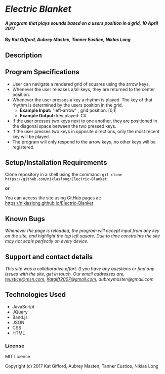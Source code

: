 # _Electric Blanket_

#### _A program that plays sounds based on a users position in a grid, 10 April 2017_

#### By _**Kat Gifford, Aubrey Masten, Tanner Eustice, Niklas Long**_

## Description



## Program Specifications

  - User can navigate a rendered grid of squares using the arrow keys.
  - Whenever the user releases a/all keys, they are returned to the center position.
  - Whenever the user presses a key a rhythm is played. The key of that rhythm is determined by the users position in the grid.
    - **Example Input:** "left-arrow" , grid position: [0,1]
    - **Example Output:** key played: C#
  - If the user presses two keys next to one another, they are positioned in the diagonal space between the two pressed keys.
  - If the user presses two keys in opposite directions, only the most recent key will be played.
  - The program will only respond to the arrow keys, no other keys will be registered.

## Setup/Installation Requirements

Clone repository in a shell using the command:
`git clone https://github.com/niklaslong/Electric-Blanket`

**or**

You can access the site using GitHub pages at:
https://niklaslong.github.io/Electric-Blanket

## Known Bugs

_Whenever the page is reloaded, the program will accept input from any key on the site, and highlight the top left square. Due to time constraints the site may not scale perfectly on every device._

## Support and contact details

_This site was a collaborative effort. If you have any questions or find any issues with the site, get in touch. Our email addresses are, teustice@msn.com, Katgiff2007@gmail.com, aubreymasten@gmail.com_

## Technologies Used

* JavaScript
* JQuery
* Band.js
* JSON
* CSS
* HTML

### License

MIT License

Copyright (c) 2017 Kat Gifford, Aubrey Masten, Tanner Eustice, Niklas Long
